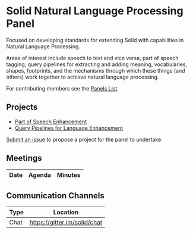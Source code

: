 
# Solid Natural Language Processing Panel

Focused on developing standards for extending Solid with capabilities in Natural Language Processing.

Areas of interest include speech to text and vice versa, part of speech tagging, query pipelines for extracting and adding meaning, vocabularies, shapes, footprints, and the mechanisms through which these things (and others) work together to achieve  natural language processing.

For contributing members see the
[Panels List](https://github.com/solid/process/blob/master/panels.md#natural-language-processing).

## Projects

- [Part of Speech Enhancement](part-of-speech-enhancement/README.md)
- [Query Pipelines for Language Enhancement](query-pipelines-for-language-enhancement/README.md)

[Submit an issue](https://github.com/solid/natural-language-processing-panel/issues/new)
to propose a project for the panel to undertake.

## Meetings

| Date | Agenda | Minutes |
| ---- | ------ | ------- |


## Communication Channels

| Type | Location |
| ---- | ---- |
| Chat | <https://gitter.im/solid/chat> |
